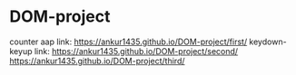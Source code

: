 # DOM-project
counter aap link: https://ankur1435.github.io/DOM-project/first/
keydown-keyup link: https://ankur1435.github.io/DOM-project/second/
https://ankur1435.github.io/DOM-project/third/
